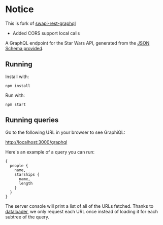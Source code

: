 # Notice
This is fork of [swapi-rest-graphql](https://github.com/apollographql/swapi-rest-graphql) 
- Added CORS support local calls

A GraphQL endpoint for the Star Wars API, generated from the [JSON Schema
provided](http://swapi.co/documentation#schema).

## Running

Install with:

```
npm install
```

Run with:

```
npm start
```

## Running queries

Go to the following URL in your browser to see GraphiQL:

[http://localhost:3000/graphql](http://localhost:3000/graphql)

Here's an example of a query you can run:

```
{
  people {
    name,
    starships {
      name,
      length
    }
  }
}
```

The server console will print a list of all of the URLs fetched. Thanks to
[dataloader](https://github.com/facebook/dataloader), we only request each URL once instead of
loading it for each subtree of the query.
